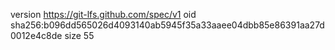 version https://git-lfs.github.com/spec/v1
oid sha256:b096dd565026d4093140ab5945f35a33aaee04dbb85e86391aa27d0012e4c8de
size 55
